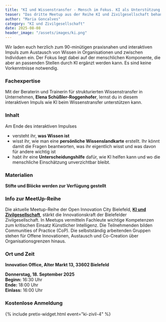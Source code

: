 ```yaml
---
title: "KI und Wissenstransfer - Mensch im Fokus. KI als Unterstützung."
teaser: "Das dritte Meetup aus der Reihe KI und Zivilgesellschaft behandelt das Thema Wissenstransfer."
author: "Maria Goncalves"
category: "KI und Zivilgesellschaft"
date: 2025-08-08
header_image: "/assets/images/ki.png"
---
```


Wir laden euch herzlich zum 90-minütigen praxisnahen und interaktiven Impuls zum Austausch von Wissen in Organisationen und zwischen Individuen ein.
Der Fokus liegt dabei auf der menschlichen Komponente, die aber an passenden Stellen durch KI ergänzt werden kann. Es sind keine Vorkenntnisse notwendig. 

### Fachexpertise
Mit der Beraterin und Trainerin für strukturierten Wissenstransfer in Unternehmen, **Elena Schüßler-Roggenhofer**, lernst du in diesem interaktiven Impuls wie KI beim Wissenstransfer unterstützen kann.

### Inhalt 
Am Ende des interaktiven Impulses
- versteht ihr, **was Wissen ist**
- wisst ihr, wie man eine **persönliche Wissenslandkarte** erstellt. Ihr könnt damit die Fragen beantworten, was ihr eigentlich wisst und was davon für andere wichtig ist
- habt ihr eine **Unterscheidungshilfe** dafür, wie KI helfen kann und wo die menschliche Einschätzung unverzichtbar bleibt.

### Materialien
**Stifte und Blöcke werden zur Verfügung gestellt**

### Info zur MeetUp-Reihe
Die aktuelle Meetup-Reihe der Open Innovation City Bielefeld, [**KI und Zivilgesellschaft**](https://oic-bielefeld.de/ki/), stärkt die Innovationskraft der Bielefelder Zivilgesellschaft. In Meetups vermitteln Fachleute wichtige Kompetenzen zum kritischen Einsatz Künstlicher Intelligenz. Die Teilnehmenden bilden Communities of Practice (CoP). Die selbstständig arbeitenden Gruppen stehen für Offene Innovationen, Austausch und Co-Creation über Organisationsgrenzen hinaus.

### Ort und Zeit
**Innovation Office, Alter Markt 13, 33602 Bielefeld**

**Donnerstag, 18. September 2025**<br>
**Beginn:** 16:30 Uhr<br>
**Ende:** 18:00 Uhr<br>
**Einlass:** 16:00 Uhr

### Kostenlose Anmeldung
{% include pretix-widget.html event="ki-zivil-4" %}